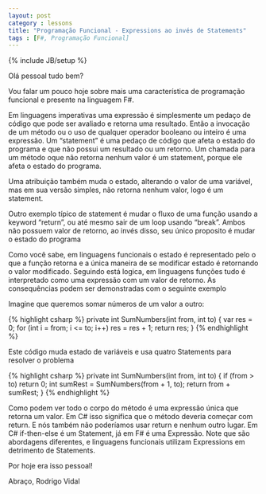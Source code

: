 ```yaml
---
layout: post
category : lessons
title: "Programação Funcional - Expressions ao invés de Statements"
tags : [F#, Programação Funcional]
---
```

{% include JB/setup %}

Olá pessoal tudo bem?

Vou falar um pouco hoje sobre mais uma característica de programação funcional e presente na linguagem F#.

Em linguagens imperativas uma expressão é simplesmente um pedaço de código que pode ser avaliado e retorna uma resultado. Então a invocação de um método ou o uso de qualquer operador booleano ou inteiro é uma expressão. Um “statement” é uma pedaço de código que afeta o estado do programa e que não possui um resultado ou um retorno. Um chamada para um método oque não retorna nenhum valor é um statement, porque ele afeta o estado do programa.

Uma atribuição também muda o estado, alterando o valor de uma variável, mas em sua versão simples, não retorna nenhum valor, logo é um statement.

Outro exemplo típico de statement é mudar o fluxo de uma função usando a keyword “return”, ou até mesmo sair de um loop usando “break”. Ambos não possuem valor de retorno, ao invés disso, seu único proposito é mudar o estado do programa

Como você sabe, em linguagens funcionais o estado é representado pelo o que a função retorna e a única maneira de se modificar estado é retornando o valor modificado. Seguindo está logica, em linguagens funções tudo é interpretado como uma expressão com um valor de retorno. As consequências podem ser demonstradas com o seguinte exemplo

Imagine que queremos somar números de um valor a outro:

{% highlight csharp %}
private int SumNumbers(int from, int to)
{
    var res = 0;
    for (int i = from; i <= to; i++)
	    res = res + 1;
	return res;
}
{% endhighlight %}


Este código muda estado de variáveis e usa quatro Statements para resolver o problema

{% highlight csharp %}
private int SumNumbers(int from, int to)
{
    if (from > to) return 0;
    int sumRest = SumNumbers(from + 1, to);
    return from + sumRest;
}
{% endhighlight %}

Como podem ver todo o corpo do método é uma expressão única que retorna um valor. Em C# isso significa que o método deveria começar com return. E nós também não poderíamos usar return e nenhum outro lugar. Em C# if-then-else é um Statement, já em F# é uma Expressão. Note que são abordagens diferentes, e linguagens funcionais utilizam Expressions em detrimento de Statements.

Por hoje era isso pessoal!

Abraço,
Rodrigo Vidal